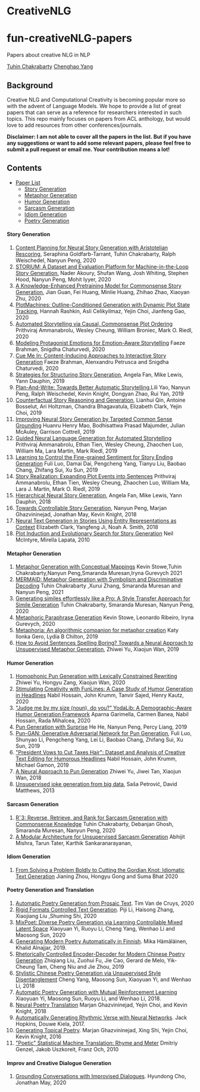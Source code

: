 # CreativeNLG

# fun-creativeNLG-papers 
Papers about creative NLG in NLP

[Tuhin Chakrabarty](https://tuhinjubcse.github.io/)
[Chenghao Yang](https://yangalan123.github.io/)


## Background
Creative NLG and Computational Creativity is becoming popular more so with the advent of Language Models. We hope to provide a list of great papers that can serve as a reference for researchers interested in such topics. This repo mainly focuses on papers from ACL anthology, but would love to add resources from other conferences/journals.


**Disclaimer: I am not able to cover all the papers in the list. But if you have any suggestions or want to add some relevant papers, please feel free to submit a pull request or email me. Your contribution means a lot!**

## Contents
- [Paper List](#paper-list)
    - [Story Generation](#story-gen)
    - [Metaphor Generation](#meta-gen)
    - [Humor Generation](#humor-gen)
    - [Sarcasm Generation](#sarcasm-gen)
    - [Idiom Generation](#idiom-gen)
    - [Poetry Generation](#poetry-gen)


#### Story Generation

1. [Content Planning for Neural Story Generation with Aristotelian Rescoring](https://www.aclweb.org/anthology/2020.emnlp-main.351/), Seraphina Goldfarb-Tarrant, Tuhin Chakrabarty, Ralph Weischedel, Nanyun Peng, 2020
1. [STORIUM: A Dataset and Evaluation Platform for Machine-in-the-Loop Story Generation.](https://www.aclweb.org/anthology/2020.emnlp-main.525/) Nader Akoury, Shufan Wang, Josh Whiting, Stephen Hood, Nanyun Peng, Mohit Iyyer, 2020
3. [A Knowledge-Enhanced Pretraining Model for Commonsense Story Generation](https://transacl.org/ojs/index.php/tacl/article/view/1886), Jian Guan, Fei Huang, Minlie Huang, Zhihao Zhao, Xiaoyan Zhu, 2020
4. [PlotMachines: Outline-Conditioned Generation with Dynamic Plot State Tracking](https://www.aclweb.org/anthology/2020.emnlp-main.349/), Hannah Rashkin, Asli Celikyilmaz, Yejin Choi, Jianfeng Gao, 2020
5. [Automated Storytelling via Causal, Commonsense Plot Ordering](https://arxiv.org/abs/2009.00829) Prithviraj Ammanabrolu, Wesley Cheung, William Broniec, Mark O. Riedl, 2020
6. [Modeling Protagonist Emotions for Emotion-Aware Storytelling](https://www.aclweb.org/anthology/2020.emnlp-main.426/) Faeze Brahman, Snigdha Chaturvedi, 2020
7. [Cue Me In: Content-Inducing Approaches to Interactive Story Generation](https://www.aclweb.org/anthology/2020.aacl-main.59/) Faeze Brahman, Alenxandru Petrusca and Snigdha Chaturvedi, 2020
8. [Strategies for Structuring Story Generation](https://www.aclweb.org/anthology/P19-1254/), Angela Fan, Mike Lewis, Yann Dauphin, 2019
9. [Plan-And-Write: Towards Better Automatic Storytelling](https://arxiv.org/abs/1811.05701?),Lili Yao, Nanyun Peng, Ralph Weischedel, Kevin Knight, Dongyan Zhao, Rui Yan, 2019
10. [Counterfactual Story Reasoning and Generation](https://www.aclweb.org/anthology/D19-1509/), Lianhui Qin, Antoine Bosselut, Ari Holtzman, Chandra Bhagavatula, Elizabeth Clark, Yejin Choi, 2019
11. [Improving Neural Story Generation by Targeted Common Sense Grounding](https://www.aclweb.org/anthology/D19-1615/) Huanru Henry Mao, Bodhisattwa Prasad Majumder, Julian McAuley, Garrison Cottrell, 2019
13. [Guided Neural Language Generation for Automated Storytelling](https://www.aclweb.org/anthology/W19-3405/) Prithviraj Ammanabrolu, Ethan Tien, Wesley Cheung, Zhaochen Luo, William Ma, Lara Martin, Mark Riedl, 2019
14. [Learning to Control the Fine-grained Sentiment for Story Ending Generation](https://www.aclweb.org/anthology/P19-1603/) Fuli Luo, Damai Dai, Pengcheng Yang, Tianyu Liu, Baobao Chang, Zhifang Sui, Xu Sun, 2019
15. [Story Realization: Expanding Plot Events into Sentences](https://arxiv.org/abs/1909.03480) Prithviraj Ammanabrolu, Ethan Tien, Wesley Cheung, Zhaochen Luo, William Ma, Lara J. Martin, Mark O. Riedl, 2019
16. [Hierarchical Neural Story Generation](https://www.aclweb.org/anthology/P18-1082/), Angela Fan, Mike Lewis, Yann Dauphin, 2018
17. [Towards Controllable Story Generation](https://www.aclweb.org/anthology/W18-1505), Nanyun Peng, Marjan Ghazvininejad, Jonathan May, Kevin Knight, 2018
18. [Neural Text Generation in Stories Using Entity Representations as Context](https://www.aclweb.org/anthology/N18-1204/) Elizabeth Clark, Yangfeng Ji, Noah A. Smith, 2018
19. [Plot Induction and Evolutionary Search for Story Generation](https://www.aclweb.org/anthology/P10-1158/) Neil McIntyre, Mirella Lapata, 2010

#### Metaphor Generation
1. [Metaphor Generation with Conceptual Mappings](https://arxiv.org/pdf/2106.01228.pdf) Kevin Stowe,Tuhin Chakrabarty,Nanyun Peng,Smaranda Muresan,Iryna Gurevych 2021
1. [MERMAID: Metaphor Generation with Symbolism and Discriminative Decoding](https://arxiv.org/abs/2103.06779) Tuhin Chakrabarty ,Xurui Zhang, Smaranda Muresan and Nanyun Peng, 2021
1. [Generating similes effortlessly like a Pro: A Style Transfer Approach for Simile Generation](https://www.aclweb.org/anthology/2020.emnlp-main.524/) Tuhin Chakrabarty, Smaranda Muresan, Nanyun Peng, 2020
1. [Metaphoric Paraphrase Generation](https://arxiv.org/abs/2002.12854) Kevin Stowe, Leonardo Ribeiro, Iryna Gurevych, 2020
1. [Metaphoria: An algorithmic companion for metaphor creation](https://dl.acm.org/doi/abs/10.1145/3290605.3300526) Katy Ilonka Gero, Lydia B Chilton, 2019
1. [How to Avoid Sentences Spelling Boring? Towards a Neural Approach to Unsupervised Metaphor Generation](https://www.aclweb.org/anthology/N19-1092/), Zhiwei Yu, Xiaojun Wan, 2019


#### Humor Generation
1. [Homophonic Pun Generation with Lexically Constrained Rewriting](https://www.aclweb.org/anthology/2020.emnlp-main.229/) Zhiwei Yu, Hongyu Zang, Xiaojun Wan, 2020
1. [Stimulating Creativity with FunLines: A Case Study of Humor Generation in Headlines](https://www.aclweb.org/anthology/2020.acl-demos.28/) Nabil Hossain, John Krumm, Tanvir Sajed, Henry Kautz, 2020
1. ["Judge me by my size (noun), do you?” YodaLib: A Demographic-Aware Humor Generation Framework](https://www.aclweb.org/anthology/2020.coling-main.253/) Aparna Garimella, Carmen Banea, Nabil Hossain, Rada Mihalcea, 2020
1. [Pun Generation with Surprise](https://www.aclweb.org/anthology/N19-1172/) He He, Nanyun Peng, Percy Liang, 2019
1. [Pun-GAN: Generative Adversarial Network for Pun Generation](https://www.aclweb.org/anthology/D19-1336/), Fuli Luo, Shunyao Li, Pengcheng Yang, Lei Li, Baobao Chang, Zhifang Sui, Xu Sun, 2019
1. ["President Vows to Cut Taxes Hair": Dataset and Analysis of Creative Text Editing for Humorous Headlines](https://www.aclweb.org/anthology/N19-1012/) Nabil Hossain, John Krumm, Michael Gamon, 2019
1. [A Neural Approach to Pun Generation](https://www.aclweb.org/anthology/P18-1153/) Zhiwei Yu, Jiwei Tan, Xiaojun Wan, 2018
1. [Unsupervised joke generation from big data](https://www.aclweb.org/anthology/P13-2041/), Saša Petrović, David Matthews, 2013

#### Sarcasm Generation
1. [Rˆ3: Reverse, Retrieve, and Rank for Sarcasm Generation with Commonsense Knowledge](https://www.aclweb.org/anthology/2020.acl-main.711/) Tuhin Chakrabarty, Debanjan Ghosh, Smaranda Muresan, Nanyun Peng, 2020
1. [A Modular Architecture for Unsupervised Sarcasm Generation](https://www.aclweb.org/anthology/D19-1636/) Abhijit Mishra, Tarun Tater, Karthik Sankaranarayanan, 


#### Idiom Generation
1. [From Solving a Problem Boldly to Cutting the Gordian Knot: Idiomatic Text Generation](https://arxiv.org/pdf/2104.06541.pdf) Jianing Zhou, Hongyu Gong and Suma Bhat 2020


#### Poetry Generation and Translation
1. [Automatic Poetry Generation from Prosaic Text](https://www.aclweb.org/anthology/2020.acl-main.223.pdf). Tim Van de Cruys, 2020
1. [Rigid Formats Controlled Text Generation](https://www.aclweb.org/anthology/2020.acl-main.68.pdf). Piji Li, Haisong Zhang, Xiaojiang Liu ,Shuming Shi, 2020
1. [MixPoet: Diverse Poetry Generation via Learning Controllable Mixed Latent Space](https://arxiv.org/pdf/2003.06094.pdf) Xiaoyuan Yi, Ruoyu Li, Cheng Yang, Wenhao Li and Maosong Sun, 2020
1. [Generating Modern Poetry Automatically in Finnish](https://www.aclweb.org/anthology/D19-1617.pdf). Mika Hämäläinen, Khalid Alnajjar, 2019. 
1. [Rhetorically Controlled Encoder-Decoder for Modern Chinese Poetry Generation](https://www.aclweb.org/anthology/P19-1192) Zhiqiang Liu, Zuohui Fu, Jie Cao, Gerard de Melo, Yik-Cheung Tam, Cheng Niu and Jie Zhou, 2019
1. [Stylistic Chinese Poetry Generation via Unsupervised Style Disentanglement](https://aclweb.org/anthology/D18-1430) Cheng Yang, Maosong Sun, Xiaoyuan Yi, and Wenhao Li, 2018
1. [Automatic Poetry Generation with Mutual Reinforcement Learning](https://aclweb.org/anthology/D18-1353) Xiaoyuan Yi, Maosong Sun, Ruoyu Li, and Wenhao Li, 2018.
1. [Neural Poetry Translation](https://aclweb.org/anthology/N18-2011) Marjan Ghazvininejad, Yejin Choi, and Kevin Knight, 2018
1. [Automatically Generating Rhythmic Verse with Neural Networks](https://www.aclweb.org/anthology/P17-1016). Jack Hopkins, Douwe Kiela, 2017.
1. [Generating Topical Poetry](https://www.aclweb.org/anthology/D16-1126). Marjan Ghazvininejad, Xing Shi, Yejin Choi, Kevin Knight, 2016
1. ["Poetic" Statistical Machine Translation: Rhyme and Meter](https://storage.googleapis.com/pub-tools-public-publication-data/pdf/36745.pdf) Dmitriy Genzel, Jakob Uszkoreit, Franz Och, 2010

#### Improv and Creative Dialogue Generation 
1. [Grounding Conversations with Improvised Dialogues](https://www.aclweb.org/anthology/2020.acl-main.218/). Hyundong Cho, Jonathan May, 2020 
